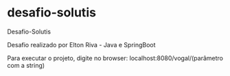 # desafio-solutis

Desafio-Solutis

Desafio realizado por Elton Riva - Java e SpringBoot

Para executar o projeto, digite no browser: localhost:8080/vogal/(parâmetro com a string)
